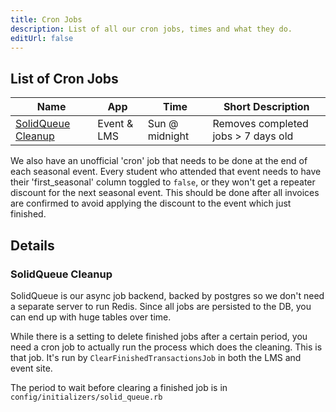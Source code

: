 ```yaml
---
title: Cron Jobs
description: List of all our cron jobs, times and what they do.
editUrl: false
---
```


## List of Cron Jobs

| Name                                      | App         | Time           | Short Description                   |
| ----------------------------------------- | ----------- | -------------- | ----------------------------------- |
| [SolidQueue Cleanup](#solidqueue-cleanup) | Event & LMS | Sun @ midnight | Removes completed jobs > 7 days old |

We also have an unofficial 'cron' job that needs to be done at the end of each seasonal event. Every student who attended that event needs to have their 'first_seasonal' column toggled to `false`, or they won't get a repeater discount for the next seasonal event. This should be done after all invoices are confirmed to avoid applying the discount to the event which just finished.

## Details

### SolidQueue Cleanup

SolidQueue is our async job backend, backed by postgres so we don't need a separate server to run Redis. Since all jobs are persisted to the DB, you can end up with huge tables over time.

While there is a setting to delete finished jobs after a certain period, you need a cron job to actually run the process which does the cleaning. This is that job. It's run by `ClearFinishedTransactionsJob` in both the LMS and event site.

The period to wait before clearing a finished job is in `config/initializers/solid_queue.rb`
